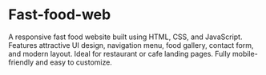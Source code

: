 # Fast-food-web
A responsive fast food website built using HTML, CSS, and JavaScript. Features attractive UI design, navigation menu, food gallery, contact form, and modern layout. Ideal for restaurant or cafe landing pages. Fully mobile-friendly and easy to customize.
